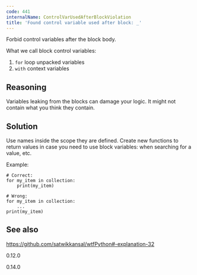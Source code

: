 ```yaml
---
code: 441
internalName: ControlVarUsedAfterBlockViolation
title: 'Found control variable used after block: _'
---
```


Forbid control variables after the block body.

What we call block control variables:

1.  `for` loop unpacked variables
2.  `with` context variables

<!-- end list -->

## Reasoning
Variables leaking from the blocks can damage your logic. It might
not contain what you think they contain.

## Solution
Use names inside the scope they are defined. Create new functions to
return values in case you need to use block variables: when
searching for a value, etc.

Example:

    # Correct:
    for my_item in collection:
        print(my_item)
    
    # Wrong:
    for my_item in collection:
        ...
    print(my_item)

## See also
<https://github.com/satwikkansal/wtfPython#-explanation-32>

<div class="versionadded">

0.12.0

</div>

<div class="versionchanged">

0.14.0

</div>